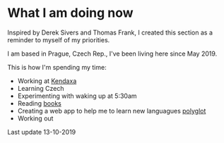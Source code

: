 ---
---
# What I am doing now

Inspired by Derek Sivers and Thomas Frank, I created this section as a reminder to myself of my priorities.

I am based in Prague, Czech Rep., I've been living here since May 2019.


This is how I'm spending my time:

* Working at [Kendaxa](kendaxa.com)
* Learning Czech
* Experimenting with waking up at 5:30am
* Reading [books](/books)
* Creating a web app to help me to learn new languagues [polyglot](google.com)
* Working out

Last update 13-10-2019